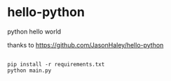 # hello-python
python hello world

thanks to https://github.com/JasonHaley/hello-python

##
```
pip install -r requirements.txt
python main.py
```